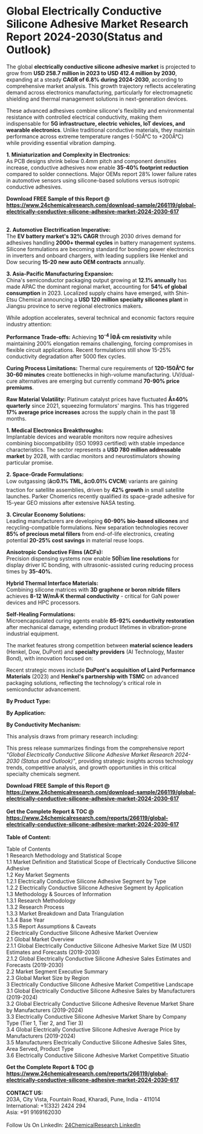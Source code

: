 <h1>Global Electrically Conductive Silicone Adhesive Market Research Report 2024-2030(Status and Outlook)</h1><p>The global <strong>electrically conductive silicone adhesive market</strong> is projected to grow from <strong>USD 258.7 million in 2023 to USD 412.4 million by 2030</strong>, expanding at a steady <strong>CAGR of 6.8% during 2024-2030</strong>, according to comprehensive market analysis. This growth trajectory reflects accelerating demand across electronics manufacturing, particularly for electromagnetic shielding and thermal management solutions in next-generation devices.</p><p>These advanced adhesives combine silicone's flexibility and environmental resistance with controlled electrical conductivity, making them indispensable for <strong>5G infrastructure, electric vehicles, IoT devices, and wearable electronics</strong>. Unlike traditional conductive materials, they maintain performance across extreme temperature ranges (-50Â°C to +200Â°C) while providing essential vibration damping.</p><p><strong>1. Miniaturization and Complexity in Electronics:</strong><br>
As PCB designs shrink below 0.4mm pitch and component densities increase, conductive adhesives now enable <strong>35-40% footprint reduction</strong> compared to solder connections. Major OEMs report 28% lower failure rates in automotive sensors using silicone-based solutions versus isotropic conductive adhesives.</p><div><b>Download FREE Sample of this Report @ 
            <a href="https://www.24chemicalresearch.com/download-sample/266119/global-electrically-conductive-silicone-adhesive-market-2024-2030-617">
            https://www.24chemicalresearch.com/download-sample/266119/global-electrically-conductive-silicone-adhesive-market-2024-2030-617</a></b></div><br><p><strong>2. Automotive Electrification Imperative:</strong><br>
The <strong>EV battery market's 32% CAGR</strong> through 2030 drives demand for adhesives handling <strong>2000+ thermal cycles</strong> in battery management systems. Silicone formulations are becoming standard for bonding power electronics in inverters and onboard chargers, with leading suppliers like Henkel and Dow securing <strong>15-20 new auto OEM contracts</strong> annually.</p><p><strong>3. Asia-Pacific Manufacturing Expansion:</strong><br>
China's semiconductor packaging output growing at <strong>12.1% annually</strong> has made APAC the dominant regional market, accounting for <strong>54% of global consumption</strong> in 2023. Localized supply chains have emerged, with Shin-Etsu Chemical announcing a <strong>USD 120 million specialty silicones plant</strong> in Jiangsu province to serve regional electronics makers.</p><p>While adoption accelerates, several technical and economic factors require industry attention:</p><p><strong>Performance Trade-offs:</strong> Achieving <strong>10<sup>-4</sup> Î©Â·cm resistivity</strong> while maintaining 200% elongation remains challenging, forcing compromises in flexible circuit applications. Recent formulations still show 15-25% conductivity degradation after 5000 flex cycles.</p><p><strong>Curing Process Limitations:</strong> Thermal cure requirements of <strong>120-150Â°C for 30-60 minutes</strong> create bottlenecks in high-volume manufacturing. UV/dual-cure alternatives are emerging but currently command <strong>70-90% price premiums</strong>.</p><p><strong>Raw Material Volatility:</strong> Platinum catalyst prices have fluctuated <strong>Â±40% quarterly</strong> since 2021, squeezing formulators' margins. This has triggered <strong>17% average price increases</strong> across the supply chain in the past 18 months.</p><p><strong>1. Medical Electronics Breakthroughs:</strong><br>
Implantable devices and wearable monitors now require adhesives combining biocompatibility (ISO 10993 certified) with stable impedance characteristics. The sector represents a <strong>USD 780 million addressable market</strong> by 2028, with cardiac monitors and neurostimulators showing particular promise.</p><p><strong>2. Space-Grade Formulations:</strong><br>
Low outgassing (<strong>â¤0.1% TML, â¤0.01% CVCM</strong>) variants are gaining traction for satellite assemblies, driven by <strong>42% growth</strong> in small satellite launches. Parker Chomerics recently qualified its space-grade adhesive for 15-year GEO missions after extensive NASA testing.</p><p><strong>3. Circular Economy Solutions:</strong><br>
Leading manufacturers are developing <strong>60-90% bio-based silicones</strong> and recycling-compatible formulations. New separation technologies recover <strong>85% of precious metal fillers</strong> from end-of-life electronics, creating potential <strong>20-25% cost savings</strong> in material reuse loops.</p><p><strong>Anisotropic Conductive Films (ACFs):</strong><br>
	Precision dispensing systems now enable <strong>50Î¼m line resolutions</strong> for display driver IC bonding, with ultrasonic-assisted curing reducing process times by <strong>35-40%</strong>.</p><p><strong>Hybrid Thermal Interface Materials:</strong><br>
	Combining silicone matrices with <strong>3D graphene or boron nitride fillers</strong> achieves <strong>8-12 W/mÂ·K thermal conductivity</strong> - critical for GaN power devices and HPC processors.</p><p><strong>Self-Healing Formulations:</strong><br>
	Microencapsulated curing agents enable <strong>85-92% conductivity restoration</strong> after mechanical damage, extending product lifetimes in vibration-prone industrial equipment.</p><p>The market features strong competition between <strong>material science leaders</strong> (Henkel, Dow, DuPont) and <strong>specialty providers</strong> (AI Technology, Master Bond), with innovation focused on:</p><p>Recent strategic moves include <strong>DuPont's acquisition of Laird Performance Materials</strong> (2023) and <strong>Henkel's partnership with TSMC</strong> on advanced packaging solutions, reflecting the technology's critical role in semiconductor advancement.</p><p><strong>By Product Type:</strong></p><p><strong>By Application:</strong></p><p><strong>By Conductivity Mechanism:</strong></p><p>This analysis draws from primary research including:</p><p>This press release summarizes findings from the comprehensive report <em>"Global Electrically Conductive Silicone Adhesive Market Research 2024-2030 (Status and Outlook)"</em>, providing strategic insights across technology trends, competitive analysis, and growth opportunities in this critical specialty chemicals segment.</p><div><b>Download FREE Sample of this Report @ 
            <a href="https://www.24chemicalresearch.com/download-sample/266119/global-electrically-conductive-silicone-adhesive-market-2024-2030-617">
            https://www.24chemicalresearch.com/download-sample/266119/global-electrically-conductive-silicone-adhesive-market-2024-2030-617</a></b></div><br><div><b>Get the Complete Report & TOC @ 
            <a href="https://www.24chemicalresearch.com/reports/266119/global-electrically-conductive-silicone-adhesive-market-2024-2030-617">
            https://www.24chemicalresearch.com/reports/266119/global-electrically-conductive-silicone-adhesive-market-2024-2030-617</a></b></div><br>
            <b>Table of Content:</b><p>Table of Contents<br />
1 Research Methodology and Statistical Scope<br />
1.1 Market Definition and Statistical Scope of Electrically Conductive Silicone Adhesive<br />
1.2 Key Market Segments<br />
1.2.1 Electrically Conductive Silicone Adhesive Segment by Type<br />
1.2.2 Electrically Conductive Silicone Adhesive Segment by Application<br />
1.3 Methodology & Sources of Information<br />
1.3.1 Research Methodology<br />
1.3.2 Research Process<br />
1.3.3 Market Breakdown and Data Triangulation<br />
1.3.4 Base Year<br />
1.3.5 Report Assumptions & Caveats<br />
2 Electrically Conductive Silicone Adhesive Market Overview<br />
2.1 Global Market Overview<br />
2.1.1 Global Electrically Conductive Silicone Adhesive Market Size (M USD) Estimates and Forecasts (2019-2030)<br />
2.1.2 Global Electrically Conductive Silicone Adhesive Sales Estimates and Forecasts (2019-2030)<br />
2.2 Market Segment Executive Summary<br />
2.3 Global Market Size by Region<br />
3 Electrically Conductive Silicone Adhesive Market Competitive Landscape<br />
3.1 Global Electrically Conductive Silicone Adhesive Sales by Manufacturers (2019-2024)<br />
3.2 Global Electrically Conductive Silicone Adhesive Revenue Market Share by Manufacturers (2019-2024)<br />
3.3 Electrically Conductive Silicone Adhesive Market Share by Company Type (Tier 1, Tier 2, and Tier 3)<br />
3.4 Global Electrically Conductive Silicone Adhesive Average Price by Manufacturers (2019-2024)<br />
3.5 Manufacturers Electrically Conductive Silicone Adhesive Sales Sites, Area Served, Product Type<br />
3.6 Electrically Conductive Silicone Adhesive Market Competitive Situatio</p><div><b>Get the Complete Report & TOC @ 
            <a href="https://www.24chemicalresearch.com/reports/266119/global-electrically-conductive-silicone-adhesive-market-2024-2030-617">
            https://www.24chemicalresearch.com/reports/266119/global-electrically-conductive-silicone-adhesive-market-2024-2030-617</a></b></div><br><b>CONTACT US:</b><br>
            203A, City Vista, Fountain Road, Kharadi, Pune, India - 411014<br>
            International: +1(332) 2424 294<br>
            Asia: +91 9169162030 <br><br>
            Follow Us On LinkedIn: <a href="https://www.linkedin.com/company/24chemicalresearch/">24ChemicalResearch LinkedIn</a>
